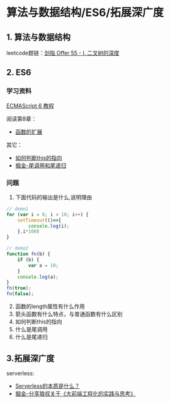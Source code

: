 # 算法与数据结构/ES6/拓展深广度

## 1. 算法与数据结构
leetcode题链：[剑指 Offer 55 - I. 二叉树的深度](https://leetcode-cn.com/problems/er-cha-shu-de-shen-du-lcof/)

## 2. ES6 
### 学习资料
[ECMAScript 6 教程](https://wangdoc.com/es6/index.html)

阅读第8章：
* [函数的扩展](https://wangdoc.com/es6/function.html)

其它：
* [如何判断this的指向](https://sugarat.top/interview/js/this.html)
* [掘金-尾调用和尾递归](https://juejin.im/post/6844903590033621006)

### 问题
1. 下面代码的输出是什么,说明理由
```js
// demo1
for (var i = 0; i < 10; i++) {
    setTimeout(()=>{
        console.log(i);
    },i*100)
}

// demo2
function fn(b) {
    if (b) {
        var a = 10;
    }
    console.log(a);
}
fn(true);
fn(false);
```
2. 函数的length属性有什么作用
3. 箭头函数有什么特点，与普通函数有什么区别
4. 如何判断this的指向
5. 什么是尾调用
6. 什么是尾递归

## 3.拓展深广度
serverless:
* [Serverless的本质是什么？](http://dockone.io/article/5999)
* [掘金-分享狼叔关于《大前端工程化的实践与思考》](https://juejin.im/post/6844903887091023885)